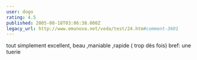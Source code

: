 ```yaml
---
user: dogo
rating: 4.5
published: 2005-08-18T03:06:38.000Z
legacy_url: http://www.emunova.net/veda/test/24.htm#comment-3601
---
```

tout simplement excellent, beau ,maniable ,rapide ( trop dès fois) bref: une tuerie